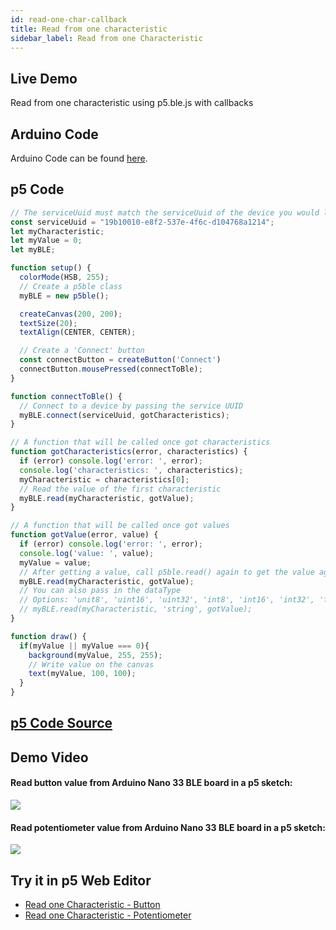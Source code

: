 ```yaml
---
id: read-one-char-callback
title: Read from one characteristic
sidebar_label: Read from one Characteristic
---
```


## Live Demo

<div class="example">
  <p>Read from one characteristic using p5.ble.js with callbacks</p>
  <div id="canvasContainer"></div>
</div>
<script src="https://cdnjs.cloudflare.com/ajax/libs/p5.js/0.7.2/p5.js"></script>
<script src="https://cdnjs.cloudflare.com/ajax/libs/p5.js/0.7.2/addons/p5.dom.min.js"></script>
<script src="https://unpkg.com/p5ble@0.0.4/dist/p5.ble.js" type="text/javascript"></script>
<script src="assets/scripts/example-read-one-char-callback.js"></script>

## Arduino Code
Arduino Code can be found [here](https://github.com/ITPNYU/p5.ble.js/tree/master/examples/readOneChar/arduino-sketches).

## p5 Code

```javascript
// The serviceUuid must match the serviceUuid of the device you would like to connect
const serviceUuid = "19b10010-e8f2-537e-4f6c-d104768a1214";
let myCharacteristic;
let myValue = 0;
let myBLE;

function setup() {
  colorMode(HSB, 255);
  // Create a p5ble class
  myBLE = new p5ble();

  createCanvas(200, 200);
  textSize(20);
  textAlign(CENTER, CENTER);

  // Create a 'Connect' button
  const connectButton = createButton('Connect')
  connectButton.mousePressed(connectToBle);
}

function connectToBle() {
  // Connect to a device by passing the service UUID
  myBLE.connect(serviceUuid, gotCharacteristics);
}

// A function that will be called once got characteristics
function gotCharacteristics(error, characteristics) {
  if (error) console.log('error: ', error);
  console.log('characteristics: ', characteristics);
  myCharacteristic = characteristics[0];
  // Read the value of the first characteristic
  myBLE.read(myCharacteristic, gotValue);
}

// A function that will be called once got values
function gotValue(error, value) {
  if (error) console.log('error: ', error);
  console.log('value: ', value);
  myValue = value;
  // After getting a value, call p5ble.read() again to get the value again
  myBLE.read(myCharacteristic, gotValue);
  // You can also pass in the dataType
  // Options: 'unit8', 'uint16', 'uint32', 'int8', 'int16', 'int32', 'float32', 'float64', 'string'
  // myBLE.read(myCharacteristic, 'string', gotValue);
}

function draw() {
  if(myValue || myValue === 0){
    background(myValue, 255, 255);
    // Write value on the canvas
    text(myValue, 100, 100);
  }
}
```

## [p5 Code Source](https://github.com/ITPNYU/p5.ble.js/tree/master/examples/readOneChar/p5-sketch/callback)

## Demo Video
#### Read button value from Arduino Nano 33 BLE  board in a p5 sketch:
<img src="assets/demo/readone-btn.gif" />

#### Read potentiometer value from Arduino Nano 33 BLE  board in a p5 sketch:
<img src="assets/demo/readone-potentiometer.gif" />

## Try it in p5 Web Editor
- [Read one Characteristic - Button](https://editor.p5js.org/jingwen_zhu/sketches/RLGXVkEN_)
- [Read one Characteristic - Potentiometer](https://editor.p5js.org/jingwen_zhu/sketches/-sjh-ZLSS)
